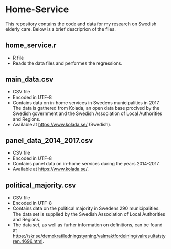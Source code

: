 # Home-Service
This repository contains the code and data for my research on Swedish elderly care. Below is a brief descriprion of the files.

## home_service.r
* R file 
* Reads the data files and performes the regressions.

## main_data.csv
* CSV file
* Encoded in UTF-8
* Contains data on in-home services in Swedens municipalities in 2017. The data is gathered from Kolada, an open data base procived by the Swedish government and the Swedish Association of Local Authorities and Regions. 
* Available at https://www.kolada.se/ (Swedish).

## panel_data_2014_2017.csv
* CSV file
* Encoded in UTF-8
* Contains panel data on in-home services during the years 2014-2017.
* Available at https://www.kolada.se/.


## political_majority.csv
* CSV file
* Encoded in UTF-8
* Contains data on the political majority in Swedens 290 municipalities. The data set is supplied by the Swedish Association of Local Authorities and Regions. 
* The data set, as well as furher information on definitions, can be found at https://skr.se/demokratiledningstyrning/valmaktfordelning/valresultatstyren.4696.html.

